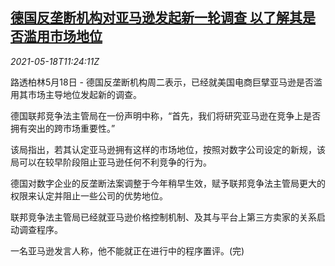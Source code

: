 <!--1621337463000-->
[德国反垄断机构对亚马逊发起新一轮调查 以了解其是否滥用市场地位](https://cn.reuters.com/article/germany-antitrust-us-amazon-0518-idCNKCS2CZ178)
------

<div><i>2021-05-18T11:24:11Z</i></div><p>路透柏林5月18日 - 德国反垄断机构周二表示，已经就美国电商巨擘亚马逊是否滥用其市场主导地位发起新的调查。</p><p>德国联邦竞争法主管局在一份声明中称，“首先，我们将研究亚马逊在竞争上是否拥有突出的跨市场重要性。”</p><p>该局指出，若其认定亚马逊拥有这样的市场地位，按照对数字公司设定的新规，该局可以在较早阶段阻止亚马逊任何不利竞争的行为。</p><p>德国对数字企业的反垄断法案调整于今年稍早生效，赋予联邦竞争法主管局更大的权限来认定并阻止一些公司的优势地位。</p><p>联邦竞争法主管局已经就亚马逊价格控制机制、及其与平台上第三方卖家的关系启动调查程序。</p><p>一名亚马逊发言人称，他不能就正在进行中的程序置评。(完)</p>
